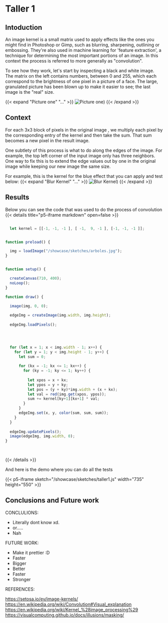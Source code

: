 # Taller 1

## Intoduction 

  An image kernel is a small matrix used to apply effects like the ones you might find in Photoshop or Gimp, such as blurring, sharpening, outlining or embossing. They're also used in machine learning for 'feature extraction', a technique for determining the most important portions of an image. In this context the process is referred to more generally as "convolution".

  To see how they work, let's start by inspecting a black and white image. The matrix on the left contains numbers, between 0 and 255, which each correspond to the brightness of one pixel in a picture of a face. The large, granulated picture has been blown up to make it easier to see; the last image is the "real" size.
  
  {{< expand "Picture one" "..." >}}
  ![Picture one](..../sketches/ej1.jpg))
  {{< /expand >}}


## Context

  For each 3x3 block of pixels in the original image , we multiply each pixel by the corresponding entry of the kernel and then take the sum. That sum becomes a new pixel in the result image. 
  
  One subtlety of this process is what to do along the edges of the image. For example, the top left corner of the input image only has three neighbors. One way to fix this is to extend the edge values out by one in the original image while keeping our new image the same size. 

  For example, this is the kernel for the blue effect that you can apply and test below: 
  {{< expand "Blur Kernel" "..." >}}
  ![Blur Kernel](..../sketches/blurkernel.jpg))
  {{< /expand >}}

## Results

  
Below you can see the code that was used to do the process of convolution
 {{< details title="p5-iframe markdown" open=false >}}

```js

  let kernel = [[-1, -1, -1 ], [ -1,  9, -1 ], [-1, -1, -1 ]]; 


function preload() {

  img = loadImage("/showcase/sketches/arboles.jpg"); 
}


function setup() {

  createCanvas(710, 400);
  noLoop();
}

function draw() {
  
  image(img, 0, 0);

  edgeImg = createImage(img.width, img.height);
  
  edgeImg.loadPixels();

  


  for (let x = 1; x < img.width - 1; x++) {
    for (let y = 1; y < img.height - 1; y++) {
      let sum = 0; 
      
      for (kx = -1; kx <= 1; kx++) {
        for (ky = -1; ky <= 1; ky++) {
          
          let xpos = x + kx;
          let ypos = y + ky;
          let pos = (y + ky)*img.width + (x + kx);
          let val = red(img.get(xpos, ypos));
          sum += kernel[ky+1][kx+1] * val;
        }
      }
      edgeImg.set(x, y, color(sum, sum, sum));
    }
  }
  
  edgeImg.updatePixels();
  image(edgeImg, img.width, 0);
}

  
```

{{< /details >}}

And here is the demo where you can do all the tests 

{{< p5-iframe sketch="/showcase/sketches/taller1.js" width="735" height="550" >}}




## Conclusions and Future work 

CONCLULIONS:

- Literally dont know xd. 
- or.....
- Nah

FUTURE WORK:

- Make it prettier :D 
- Faster
- Bigger
- Better
- Faster 
- Stronger

REFERENCES:

https://setosa.io/ev/image-kernels/
https://en.wikipedia.org/wiki/Convolution#Visual_explanation
https://en.wikipedia.org/wiki/Kernel_%28image_processing%29
https://visualcomputing.github.io/docs/illusions/masking/